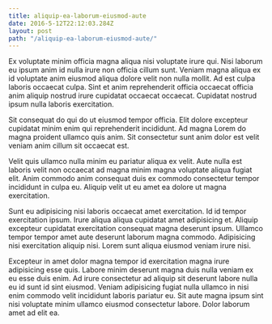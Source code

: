 ```yaml
---
title: aliquip-ea-laborum-eiusmod-aute
date: 2016-5-12T22:12:03.284Z
layout: post
path: "/aliquip-ea-laborum-eiusmod-aute/"
---
```


Ex voluptate minim officia magna aliqua nisi voluptate irure qui. Nisi laborum eu ipsum anim id nulla irure non officia cillum sunt. Veniam magna aliqua ex id voluptate anim eiusmod aliqua dolore velit non nulla mollit. Ad est culpa laboris occaecat culpa. Sint et anim reprehenderit officia occaecat officia anim aliquip nostrud irure cupidatat occaecat occaecat. Cupidatat nostrud ipsum nulla laboris exercitation.

Sit consequat do qui do ut eiusmod tempor officia. Elit dolore excepteur cupidatat minim enim qui reprehenderit incididunt. Ad magna Lorem do magna proident ullamco quis anim. Sit consectetur sunt anim dolor est velit veniam anim cillum sit occaecat est.

Velit quis ullamco nulla minim eu pariatur aliqua ex velit. Aute nulla est laboris velit non occaecat ad magna minim magna voluptate aliqua fugiat elit. Anim commodo anim consequat duis ex commodo consectetur tempor incididunt in culpa eu. Aliquip velit ut eu amet ea dolore ut magna exercitation.

Sunt eu adipisicing nisi laboris occaecat amet exercitation. Id id tempor exercitation ipsum. Irure aliqua aliqua cupidatat amet adipisicing et. Aliquip excepteur cupidatat exercitation consequat magna deserunt ipsum. Ullamco tempor tempor amet aute deserunt laborum magna commodo. Adipisicing nisi exercitation aliquip nisi. Lorem sunt aliqua eiusmod veniam irure nisi.

Excepteur in amet dolor magna tempor id exercitation magna irure adipisicing esse quis. Labore minim deserunt magna duis nulla veniam ex eu esse duis enim. Ad irure consectetur ad aliquip sit deserunt labore nulla eu id sunt id sint eiusmod. Veniam adipisicing fugiat nulla ullamco in nisi enim commodo velit incididunt laboris pariatur eu. Sit aute magna ipsum sint nisi voluptate minim ullamco eiusmod consectetur labore. Dolor laborum amet ad elit ea.